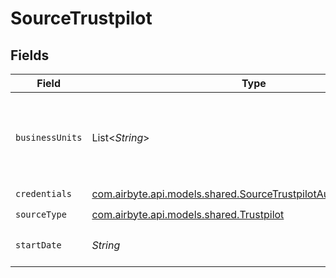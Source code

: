 # SourceTrustpilot


## Fields

| Field                                                                                                                                           | Type                                                                                                                                            | Required                                                                                                                                        | Description                                                                                                                                     | Example                                                                                                                                         |
| ----------------------------------------------------------------------------------------------------------------------------------------------- | ----------------------------------------------------------------------------------------------------------------------------------------------- | ----------------------------------------------------------------------------------------------------------------------------------------------- | ----------------------------------------------------------------------------------------------------------------------------------------------- | ----------------------------------------------------------------------------------------------------------------------------------------------- |
| `businessUnits`                                                                                                                                 | List<*String*>                                                                                                                                  | :heavy_check_mark:                                                                                                                              | The names of business units which shall be synchronized. Some streams e.g. configured_business_units or private_reviews use this configuration. | mydomain.com                                                                                                                                    |
| `credentials`                                                                                                                                   | [com.airbyte.api.models.shared.SourceTrustpilotAuthorizationMethod](../../models/shared/SourceTrustpilotAuthorizationMethod.md)                 | :heavy_check_mark:                                                                                                                              | N/A                                                                                                                                             |                                                                                                                                                 |
| `sourceType`                                                                                                                                    | [com.airbyte.api.models.shared.Trustpilot](../../models/shared/Trustpilot.md)                                                                   | :heavy_check_mark:                                                                                                                              | N/A                                                                                                                                             |                                                                                                                                                 |
| `startDate`                                                                                                                                     | *String*                                                                                                                                        | :heavy_check_mark:                                                                                                                              | For streams with sync. method incremental the start date time to be used                                                                        | %Y-%m-%dT%H:%M:%S                                                                                                                               |